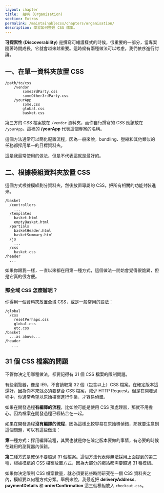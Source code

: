 ```yaml
---
layout: chapter
title:  結構 (Organisation)
section: Extras
permalink: /maintainablecss/chapters/organisation/
description: 學習如何整理 CSS 檔案。
---
```


**可探索性 (Discoverability)** 是撰寫可維護樣式的時候，很重要的一部分，當專案隨著時間成長，它就會越來越重要。這時候有兩種做法可以考慮，我們依序進行討論。

## 一、在單一資料夾放置 CSS

	/path/to/css
	    /vendor
            some3rdParty.css
            someOther3rdParty.css
	    /yourApp
	        some.css
	        global.css
	        basket.css

第三方的 CSS 檔案放在 `/vendor` 資料夾，而你自行撰寫的 CSS 應該放在 `/yourApp`。這裡的 **/yourApp** 代表這個專案的名稱。

這個方法通常可以簡化配置流程，因為一般來說，bundling、壓縮和其他類似的任務都採用單一的目標資料夾。

這是我最常使用的做法，但是不代表這就是最好的。

## 二、根據模組資料夾放置 CSS

這個方式根據模組劃分資料夾，然後放置專屬的 CSS，把所有相關的功能封裝進來。

	/basket
      /controllers
        ...
      /templates
        basket.html
        emptyBasket.html
      /partials
        basketHeader.html
        basketSummary.html
      /js
        ...
      /css
        basket.css
	/header
	  ...

如果你跟我一樣，一直以來都在用第一種方式，這個做法一開始會覺得很詭異，但是它真的很方便。

### 那全域 CSS 怎麼辦呢？

你得用一個資料夾放置全域 CSS，或是一般常用的語法：

	/global
	  /css
        resetPerhaps.css
        global.css
        etc.css
	/basket
	  ...as above...
	/header
       ...

## 31 個 CSS 檔案的問題

不管你決定用哪種做法，都要記得有 31 個 CSS 檔案的限制問題。

有些瀏覽器，像是 IE9，不會讀取第 32 個（包含以上）CSS 檔案。在確定版本這還好，因為你本來就必須要整合 CSS 檔案，減少 HTTP Request。但是在開發過程中，你通常希望以原始檔案進行作業，才容易偵錯。

如果在開發過程**有編譯的流程**，比如說可能是使用 CSS 預處理器，那就不用擔心。因為檔案在開發過程已經結合在一起。

如果在開發過程**沒有編譯的流程**，因為這樣比較容易在原始碼偵錯，那就要注意到這個問題，可以有這些做法：

**第一**種方式：採用編譯流程，其實也就是你在確定版本要做的事情，有必要的時候在難用的瀏覽器內偵錯。

**第二**種方式是確保不要超過 31 個檔案。這個方法代表你無法採用上面提到的第二種，根據模組的 CSS 檔案放置方式，因為大部分的網站都需要超過 31 種模組。

如果你決定限制 CSS 檔案數量，就必須要花些時間研究在一個 CSS 資料夾之內，模組要以何種方式分類。舉例來說，我最近把 **deliveryAddress**、**paymentDetails** 和 **orderConfirmation** 這三個模組放入 `checkout.css`。